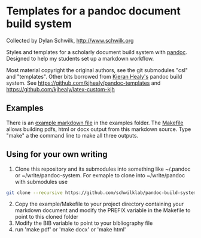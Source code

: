 Templates for a pandoc document build system
============================================

Collected by Dylan Schwilk, http://www.schwilk.org

Styles and templates for a scholarly document build system with  [pandoc](http://github.com/jgm/pandoc). Designed to help my students set up a markdown workflow.

Most material copyright the original authors, see the git submodules "csl" and "templates".  Other bits borrowed from [Kieran Healy's](http://kieranhealy.org/) pandoc build system. See https://github.com/kjhealy/pandoc-templates and https://github.com/kjhealy/latex-custom-kjh


Examples
--------

There is an [example markdown file](examples/example.md) in the examples folder.  The [Makefile](examples/Makefile) allows building pdfs, html or docx output from this markdown source. Type "make" a the command line to make all three outputs.


Using for your own writing
--------------------------

1. Clone this repository and its submodules into something like ~/.pandoc or ~/write/pandoc-system.  For exmaple to clone into ~/write/pandoc with submodules use

```bash
git clone --recursive https://github.com/schwilklab/pandoc-build-system.git ~/write/pandoc
```

2. Copy the example/Makefile to your project directory containing your markdown document and modify the PREFIX variable in the Makefile to point to this cloned folder
3. Modify the BIB variable to point to your bibliography file
4. run 'make pdf' or 'make docx' or 'make html'
